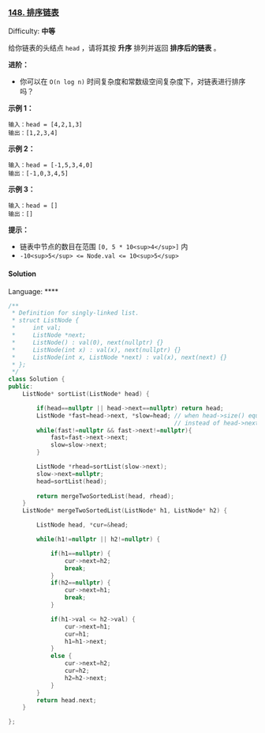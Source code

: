 ### [148\. 排序链表](https://leetcode-cn.com/problems/sort-list/)

Difficulty: **中等**


给你链表的头结点 `head` ，请将其按 **升序** 排列并返回 **排序后的链表** 。

**进阶：**

*   你可以在 `O(n log n)` 时间复杂度和常数级空间复杂度下，对链表进行排序吗？

**示例 1：**

```
输入：head = [4,2,1,3]
输出：[1,2,3,4]
```

**示例 2：**

```
输入：head = [-1,5,3,4,0]
输出：[-1,0,3,4,5]
```

**示例 3：**

```
输入：head = []
输出：[]
```

**提示：**

*   链表中节点的数目在范围 `[0, 5 * 10<sup>4</sup>]` 内
*   `-10<sup>5</sup> <= Node.val <= 10<sup>5</sup>`


#### Solution

Language: ****

```cpp
/**
 * Definition for singly-linked list.
 * struct ListNode {
 *     int val;
 *     ListNode *next;
 *     ListNode() : val(0), next(nullptr) {}
 *     ListNode(int x) : val(x), next(nullptr) {}
 *     ListNode(int x, ListNode *next) : val(x), next(next) {}
 * };
 */
class Solution {
public:
    ListNode* sortList(ListNode* head) {

        if(head==nullptr || head->next==nullptr) return head;
        ListNode *fast=head->next, *slow=head; // when head->size() equals 2, fast assignned with head
                                               // instead of head->next leads function stack overflow
        while(fast!=nullptr && fast->next!=nullptr){
            fast=fast->next->next;
            slow=slow->next;
        }

        ListNode *rhead=sortList(slow->next);
        slow->next=nullptr;
        head=sortList(head);
        
        return mergeTwoSortedList(head, rhead);
    }
    ListNode* mergeTwoSortedList(ListNode* h1, ListNode* h2) {

        ListNode head, *cur=&head;

        while(h1!=nullptr || h2!=nullptr) {

            if(h1==nullptr) {
                cur->next=h2;
                break;
            }
            if(h2==nullptr) {
                cur->next=h1;
                break;
            }

            if(h1->val <= h2->val) {
                cur->next=h1;
                cur=h1;
                h1=h1->next;
            }
            else {
                cur->next=h2;
                cur=h2;
                h2=h2->next;
            }
        }
        return head.next;
    }

};
```